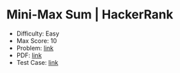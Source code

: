 # Mini-Max Sum | HackerRank

- Difficulty: Easy
- Max Score: 10
- Problem: <a href="https://www.hackerrank.com/challenges/mini-max-sum/problem" target="_blank" rel="noopener noreferrer">link</a>
- PDF: <a href="https://www.hackerrank.com/rest/contests/master/challenges/mini-max-sum/download_pdf?language=English" target="_blank" rel="noopener noreferrer">link</a>
- Test Case: <a href="https://www.hackerrank.com/rest/contests/master/challenges/mini-max-sum/download_testcases" target="_blank" rel="noopener noreferrer">link</a>

